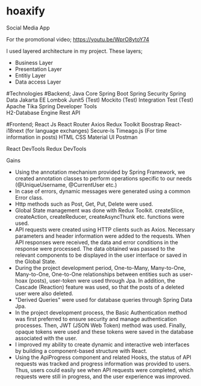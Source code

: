 # hoaxify
Social Media App

For the promotional video; 
https://youtu.be/WprO8ytoY74


I used layered architecture in my project. These layers;
* Business Layer
* Presentation Layer
* Entitiy Layer
* Data access Layer

#Technologies
#Backend;
Java Core
Spring Boot
Spring Security
Spring Data
Jakarta EE
Lombok
Junit5 (Test)
Mockito (Test)
Integration Test (Test)
Apache Tika
Spring Developer Tools	
H2-Database Engine
Rest API

#Frontend;
React Js
React Router
Axios
Redux Toolkit
Boostrap
React-i18next (for language exchanges)
Secure-ls
Timeago.js (For time information in posts)
HTML
CSS
Material UI
Postman

React DevTools
Redux DevTools

Gains 
- Using the annotation mechanism provided by Spring Framework, we created annotation classes to perform operations specific to our needs (@UniqueUsername, @CurrentUser etc.)
- In case of errors, dynamic messages were generated using a common Error class.
- Http methods such as Post, Get, Put, Delete were used.
- Global State management was done with Redux Toolkit. createSlice, createAction, createReducer, createAsyncThunk etc. functions were used.
- API requests were created using HTTP clients such as Axios. Necessary parameters and header information were added to the requests. When API responses were received, the data and error conditions in the response were processed. The data obtained was passed to the relevant components to be displayed in the user interface or saved in the Global State.
- During the project development period, One-to-Many, Many-to-One, Many-to-One, One-to-One relationships between entities such as user-hoax (posts), user-token were used through Jpa. In addition, the Cascade (Reaction) feature was used, so that the posts of a deleted user were also deleted.
- "Derived Queries" were used for database queries through Spring Data Jpa.
- In the project development process, the Basic Authentication method was first preferred to ensure security and manage authentication processes. Then, JWT (JSON Web Token) method was used. Finally, opaque tokens were used and these tokens were saved in the database associated with the user.
- I improved my ability to create dynamic and interactive web interfaces by building a component-based structure with React.
- Using the ApiProgress component and related Hooks, the status of API requests was tracked and progress information was provided to users. Thus, users could easily see when API requests were completed, which requests were still in progress, and the user experience was improved.



